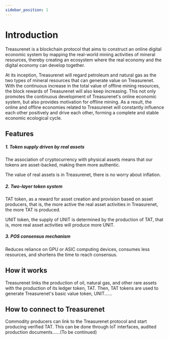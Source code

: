 ```yaml
---
sidebar_position: 1
---
```


# Introduction

Treasurenet is a blockchain protocol that aims to construct an online digital economic system by mapping the real-world mining activities of mineral resources, thereby creating an ecosystem where the real economy and the digital economy can develop together.

At its inception, Treasurenet will regard petroleum and natural gas as the two types of mineral resources that can generate value on Treasurenet. With the continuous increase in the total value of offline mining resources, the block rewards of Treasurenet will also keep increasing. This not only promotes the continuous development of Treasurenet's online economic system, but also provides motivation for offline mining. As a result, the online and offline economies related to Treasurenet will constantly influence each other positively and drive each other, forming a complete and stable economic ecological cycle.

## Features

##### 1. Token supply driven by real assets

The association of cryptocurrency with physical assets means that our tokens are asset-backed, making them more authentic.

The value of real assets is in Treasurenet, there is no worry about inflation.

##### 2. Two-layer token system

TAT token, as a reward for asset creation and provision based on asset producers, that is, the more active the real asset activities in Treasurenet, the more TAT is produced.

UNIT token, the supply of UNIT is determined by the production of TAT, that is, more real asset activities will produce more UNIT.

##### 3. POS consensus mechanism

Reduces reliance on GPU or ASIC computing devices, consumes less resources, and shortens the time to reach consensus.

## How it works

Treasurenet links the production of oil, natural gas, and other rare assets with the production of its ledger token, TAT. Then, TAT tokens are used to generate Treasurenet's basic value token, UNIT......

## How to connect to Treasurenet

Commodity producers can link to the Treasurenet protocol and start producing verified TAT. This can be done through IoT interfaces, audited production documents......(To be continued)
